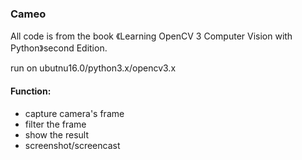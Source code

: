### Cameo

All code is from the book 《Learning OpenCV 3 Computer Vision with Python》second Edition.

run on ubutnu16.0/python3.x/opencv3.x

#### Function:

- capture camera's frame
- filter the frame
- show the result
- screenshot/screencast
